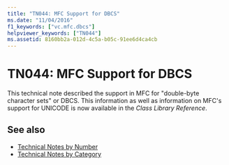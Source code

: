 ```yaml
---
title: "TN044: MFC Support for DBCS"
ms.date: "11/04/2016"
f1_keywords: ["vc.mfc.dbcs"]
helpviewer_keywords: ["TN044"]
ms.assetid: 8160bb2a-012d-4c5a-b05c-91ee6d4ca4cb
---
```

# TN044: MFC Support for DBCS

This technical note described the support in MFC for "double-byte character sets" or DBCS. This information as well as information on MFC's support for UNICODE is now available in the *Class Library Reference*.

## See also

- [Technical Notes by Number](../mfc/technical-notes-by-number.md)
- [Technical Notes by Category](../mfc/technical-notes-by-category.md)
